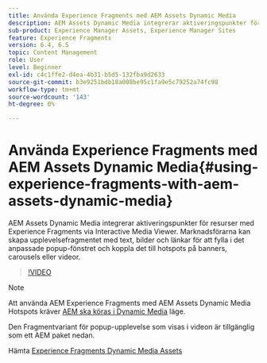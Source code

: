```yaml
---
title: Använda Experience Fragments med AEM Assets Dynamic Media
description: AEM Assets Dynamic Media integrerar aktiveringspunkter för resurser med Experience Fragments via Interactive Media Viewer. Marknadsförarna kan skapa upplevelsefragmentet med text, bilder och länkar för att fylla i det anpassade popup-fönstret och koppla det till hotspots på banners, carousels eller videor.
sub-product: Experience Manager Assets, Experience Manager Sites
feature: Experience Fragments
version: 6.4, 6.5
topic: Content Management
role: User
level: Beginner
exl-id: c4c1ffe2-d4ea-4b31-b5d5-132fba9d2633
source-git-commit: b3e9251bdb18a008be95c1fa9e5c79252a74fc98
workflow-type: tm+mt
source-wordcount: '143'
ht-degree: 0%

---
```


# Använda Experience Fragments med AEM Assets Dynamic Media{#using-experience-fragments-with-aem-assets-dynamic-media}

AEM Assets Dynamic Media integrerar aktiveringspunkter för resurser med Experience Fragments via Interactive Media Viewer. Marknadsförarna kan skapa upplevelsefragmentet med text, bilder och länkar för att fylla i det anpassade popup-fönstret och koppla det till hotspots på banners, carousels eller videor.

>[!VIDEO](https://video.tv.adobe.com/v/22115?quality=12&learn=on)

>[!NOTE]
>
>Att använda AEM Experience Fragments med AEM Assets Dynamic Media Hotspots kräver [AEM ska köras i Dynamic Media](https://experienceleague.adobe.com/docs/) läge.

Den Fragmentvariant för popup-upplevelse som visas i videon är tillgänglig som ett AEM paket nedan.

Hämta [Experience Fragments Dynamic Media Assets](assets/experience-fragmentsdynamic-mediaassets-100.zip)
